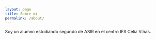 ```yaml
---
layout: page
title: Sobre mi
permalink: /about/
---
```


Soy un alumno estudiando segundo de ASIR en el centro IES Celia Viñas.
